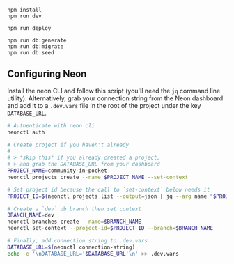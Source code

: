 ```
npm install
npm run dev
```

```
npm run deploy
```

```
npm run db:generate
npm run db:migrate
npm run db:seed
```

## Configuring Neon

Install the neon CLI and follow this script (you'll need the `jq` command line utility). Alternatively, grab your connection string from the Neon dashboard and add it to a `.dev.vars` file in the root of the project under the key `DATABASE_URL`.

```sh
# Authenticate with neon cli
neonctl auth

# Create project if you haven't already
#
# > *skip this* if you already created a project,
# > and grab the DATABASE_URL from your dashboard
PROJECT_NAME=community-in-pocket
neonctl projects create --name $PROJECT_NAME --set-context

# Set project id because the call to `set-context` below needs it
PROJECT_ID=$(neonctl projects list --output=json | jq --arg name "$PROJECT_NAME" '.projects[] | select(.name == $name) | .id')

# Create a `dev` db branch then set context
BRANCH_NAME=dev
neonctl branches create --name=$BRANCH_NAME
neonctl set-context --project-id=$PROJECT_ID --branch=$BRANCH_NAME

# Finally, add connection string to .dev.vars
DATABASE_URL=$(neonctl connection-string)
echo -e '\nDATABASE_URL='$DATABASE_URL'\n' >> .dev.vars
```